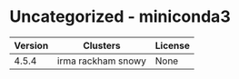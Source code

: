 # Uncategorized - miniconda3







| Version | Clusters | License |
| ------- | -------- | ------- |
| 4.5.4 | irma rackham snowy | None |
